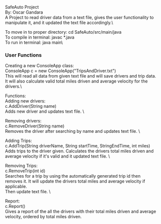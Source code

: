 SafeAuto Project\
By: Oscar Gandara\
A Project to read driver data from a text file, gives the user functionality to manipulate it, and it updated the text file accordingly.\

To move in to proper directory: cd SafeAuto/src/main/java\
To compile in terminal: javac *.java\
To run in terminal: java main\

### User Functions ###


Creating a new ConsoleApp class:\
  ConsoleApp c = new ConsoleApp("TripsAndDriver.txt") \
This will read all data from given text file and will save drivers and trip data. It will also calculate valid total miles driven and average velocity for the drivers.\

Functions:\
Adding new drivers: \
  c.AddDriver(String name) \
 Adds new driver and updates text file. \
 
 Removing drivers: \
    c.RemoveDriver(String name) \
 Removes the driver after searching by name and updates text file. \
 
 Adding Trips: \
  c.AddTrip(String driverName, String startTime, StringEndTime, int miles) \
 Adds trips to the driver given. Calculates the drivers total miles driven and average velocity if it's valid and it updated text file. \
 
 Removing Trips: \
  c.RemoveTrip(int id) \
 Searches for a trip by using the automatically generated trip id then removes it. It will update the drivers total miles and average velocity if applicable. \
 Then update text file. \
 
 Report: \
  c.Report() \
 Gives a report of the all the drivers with their total miles driven and average velocity, ordered by total miles driven.
    
    
   
